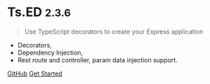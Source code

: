<!-- _coverpage.md -->


# Ts.ED <small class="version">2.3.6</small>

> Use TypeScript decorators to create your Express application

* Decorators,
* Dependency Injection,
* Rest route and controller, param data injection support.

[GitHub](https://github.com/Romakita/ts-log-debug/)
[Get Started](#tsed)

